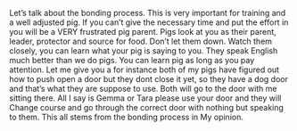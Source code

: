 <!-- TITLE: The Bonding Process -->
<!-- SUBTITLE: By Scott R. Murdock -->

Let’s talk about the bonding process. This is very important for training and a well adjusted pig. 
If you can’t give the necessary time and put the effort in you will be a VERY frustrated pig parent. 
Pigs look at you as their parent, leader, protector and source for food. Don’t let them down. Watch them closely, you can learn what your pig is saying to you. They speak English much better than we do pigs. You can learn pig as long as you pay attention. Let me give you a for instance both of my pigs have figured out how to push open a door but they dont close it yet, so they have a dog door and that’s what they are suppose to use. Both will go to the door with me sitting there. All I say is Gemma or Tara please use your door and they will Change course and go through the correct door with nothing but speaking to them. 
This all stems from the bonding process in My opinion.